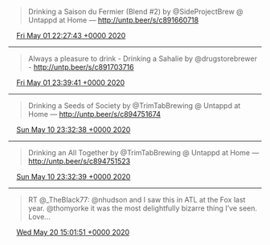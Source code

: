 > Drinking a Saison du Fermier (Blend #2) by @SideProjectBrew @ Untappd at Home — http://untp.beer/s/c891660718

<img src="media/tweet.ico" width="12" /> [Fri May 01 22:27:43 +0000 2020](https://twitter.com/nhudson/status/1256349610630696961)

----

> Always a pleasure to drink - Drinking a Sahalie by @drugstorebrewer - http://untp.beer/s/c891703716

<img src="media/tweet.ico" width="12" /> [Fri May 01 23:39:41 +0000 2020](https://twitter.com/nhudson/status/1256367722205675521)

----

> Drinking a Seeds of Society by @TrimTabBrewing @ Untappd at Home — http://untp.beer/s/c894751674

<img src="media/tweet.ico" width="12" /> [Sun May 10 23:32:38 +0000 2020](https://twitter.com/nhudson/status/1259627437471784960)

----

> Drinking an All Together by @TrimTabBrewing @ Untappd at Home — http://untp.beer/s/c894751523

<img src="media/tweet.ico" width="12" /> [Sun May 10 23:32:39 +0000 2020](https://twitter.com/nhudson/status/1259627439594053632)

----

> RT @_TheBlack77: @nhudson and I saw this in ATL at the Fox last year. @thomyorke it was the most delightfully bizarre thing I’ve seen. Love…

<img src="media/tweet.ico" width="12" /> [Wed May 20 15:01:51 +0000 2020](https://twitter.com/nhudson/status/1263122772936527874)